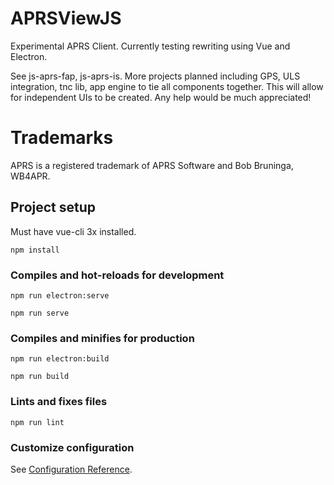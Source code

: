 # APRSViewJS
Experimental APRS Client.  Currently testing rewriting using Vue and Electron.

See js-aprs-fap, js-aprs-is. More projects planned including GPS, ULS integration, tnc lib, app engine to tie all components together. This will allow for independent UIs to be created. Any help would be much appreciated!

# Trademarks
APRS is a registered trademark of APRS Software and Bob Bruninga, WB4APR.

## Project setup
Must have vue-cli 3x installed.

```
npm install
```

### Compiles and hot-reloads for development
```
npm run electron:serve
```

```
npm run serve
```

### Compiles and minifies for production
```
npm run electron:build
```

```
npm run build
```

<!--
### Run your tests
```
npm run test
```
-->

### Lints and fixes files
```
npm run lint
```

### Customize configuration
See [Configuration Reference](https://cli.vuejs.org/config/).